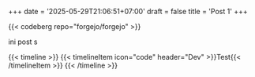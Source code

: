 +++
date = '2025-05-29T21:06:51+07:00'
draft = false
title = 'Post 1'
+++

{{< codeberg repo="forgejo/forgejo" >}}


ini post
s

{{< timeline >}}
{{< timelineItem icon="code" header="Dev" >}}Test{{< /timelineItem >}}
{{< /timeline >}}